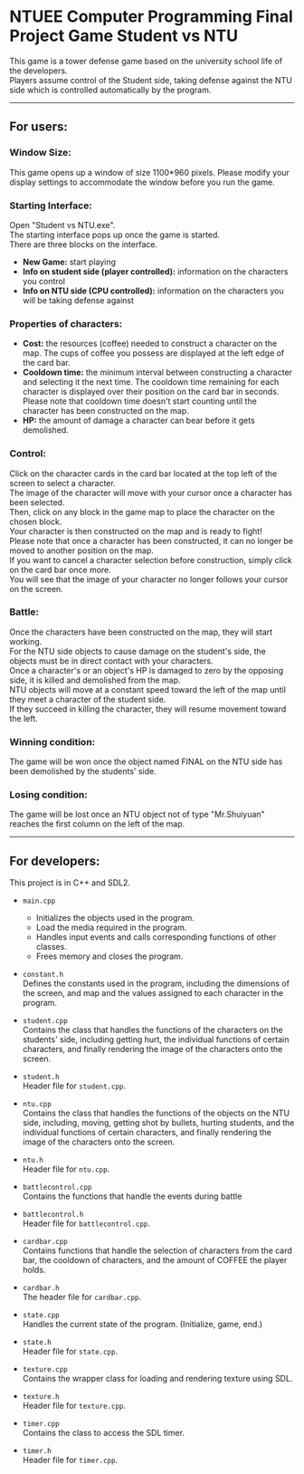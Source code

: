 # NTUEE Computer Programming Final Project Game Student vs NTU
This game is a tower defense game based on the university school life of the developers.<br>
Players assume control of the Student side, taking defense against the NTU side which is controlled automatically by the program.

---

## For users:
### Window Size:
This game opens up a window of size 1100*960 pixels. Please modify your display settings to accommodate the window before you run the game.

### Starting Interface:
Open "Student vs NTU.exe".<br>
The starting interface pops up once the game is started.<br>
There are three blocks on the interface.<br>
* **New Game:**  start playing
* **Info on student side (player controlled):**  information on the characters you control
* **Info on NTU side (CPU controlled):**  information on the characters you will be taking defense against

### Properties of characters:
* **Cost:**  the resources (coffee) needed to construct a character on the map. The cups of coffee you possess are displayed at the left edge of the card bar.
* **Cooldown time:**  the minimum interval between constructing a character and selecting it the next time. The cooldown time remaining for each character is displayed over their position on the card bar in seconds.<br>Please note that cooldown time doesn't start counting until the character has been constructed on the map.
* **HP:**  the amount of damage a character can bear before it gets demolished.

### Control:
Click on the character cards in the card bar located at the top left of the screen to select a character.<br>
The image of the character will move with your cursor once a character has been selected.<br>
Then, click on any block in the game map to place the character on the chosen block.<br>
Your character is then constructed on the map and is ready to fight!<br>
Please note that once a character has been constructed, it can no longer be moved to another position on the map.<br>
If you want to cancel a character selection before construction, simply click on the card bar once more.<br>
You will see that the image of your character no longer follows your cursor on the screen.<br>

### Battle:
Once the characters have been constructed on the map, they will start working.<br>
For the NTU side objects to cause damage on the student's side, the objects must be in direct contact with your characters.<br>
Once a character's or an object's HP is damaged to zero by the opposing side, it is killed and demolished from the map.<br>
NTU objects will move at a constant speed toward the left of the map until they meet a character of the student side. <br>
If they succeed in killing the character, they will resume movement toward the left.<br>

### Winning condition:
The game will be won once the object named FINAL on the NTU side has been demolished by the students' side.<br>

### Losing condition:
The game will be lost once an NTU object not of type "Mr.Shuiyuan" reaches the first column on the left of the map.<br>

---

## For developers:
This project is in C++ and SDL2.
* `main.cpp`
  * Initializes the objects used in the program.
  * Load the media required in the program.
  * Handles input events and calls corresponding functions of other classes.
  * Frees memory and closes the program.<br>

* `constant.h`<br>Defines the constants used in the program, including the dimensions of the screen, and map and the values assigned to each character in the program.

* `student.cpp`<br>Contains the class that handles the functions of the characters on the students' side, including getting hurt, the individual functions of certain characters, and finally rendering the image of the characters onto the screen.
* `student.h`<br>Header file for `student.cpp`.

* `ntu.cpp`<br>Contains the class that handles the functions of the objects on the NTU side, including, moving, getting shot by bullets, hurting students, and the individual functions of certain characters, and finally rendering the image of the characters onto the screen.
* `ntu.h`<br>Header file for `ntu.cpp`.

* `battlecontrol.cpp`<br>Contains the functions that handle the events during battle

* `battlecontrol.h`<br>Header file for `battlecontrol.cpp`.

* `cardbar.cpp`<br>Contains functions that handle the selection of characters from the card bar, the cooldown of characters, and the amount of COFFEE the player holds.

* `cardbar.h`<br>The header file for `cardbar.cpp`.

* `state.cpp`<br>Handles the current state of the program. (Initialize, game, end.)

* `state.h`<br>Header file for `state.cpp`.

* `texture.cpp`<br>Contains the wrapper class for loading and rendering texture using SDL.

* `texture.h`<br>Header file for `texture.cpp`.

* `timer.cpp`<br>Contains the class to access the SDL timer.

* `timer.h`<br>Header file for `timer.cpp`.
